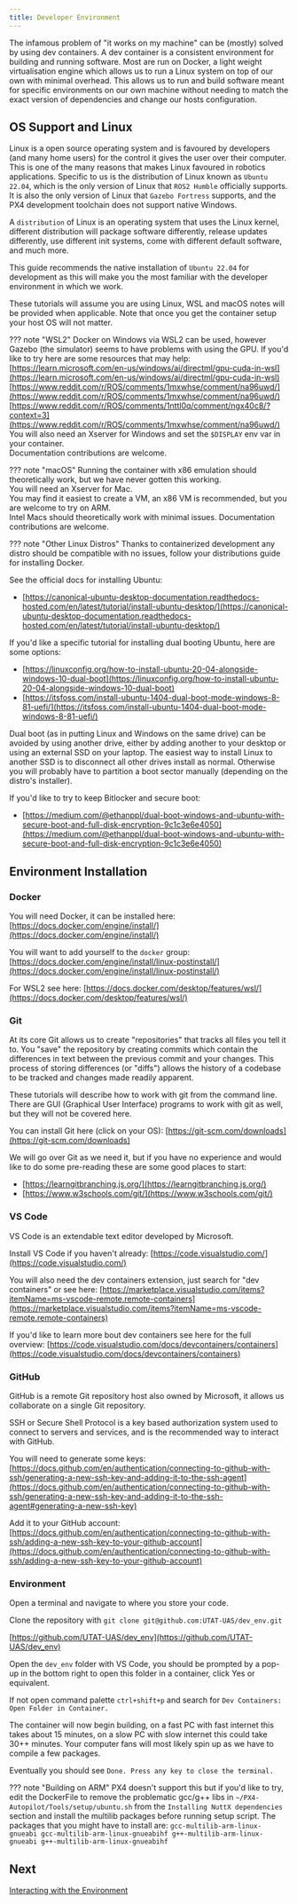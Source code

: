 ```yaml
---
title: Developer Environment
---
```


The infamous problem of "it works on my machine" can be (mostly) solved by using dev containers. A dev container is a consistent environment for building and running software. Most are run on Docker, a light weight virtualisation engine which allows us to run a Linux system on top of our own with minimal overhead. This allows us to run and build software meant for specific environments on our own machine without needing to match the exact version of dependencies and change our hosts configuration.

## OS Support and Linux

Linux is a open source operating system and is favoured by developers (and many home users) for the control it gives the user over their computer. This is one of the many reasons that makes Linux favoured in robotics applications. Specific to us is the distribution of Linux known as `Ubuntu 22.04`, which is the only version of Linux that `ROS2 Humble` officially supports. It is also the only version of Linux that `Gazebo Fortress` supports, and the PX4 development toolchain does not support native Windows.

A `distribution` of Linux is an operating system that uses the Linux kernel, different distribution will package software differently, release updates differently, use different init systems, come with different default software, and much more.

This guide recommends the native installation of `Ubuntu 22.04` for development as this will make you the most familiar with the developer environment in which we work.

These tutorials will assume you are using Linux, WSL and macOS notes will be provided when applicable. Note that once you get the container setup your host OS will not matter.

??? note "WSL2"
    Docker on Windows via WSL2 can be used, however Gazebo (the simulator) seems to have problems with using the GPU. If you'd like to try here are some resources that may help: <br>
    [https://learn.microsoft.com/en-us/windows/ai/directml/gpu-cuda-in-wsl](https://learn.microsoft.com/en-us/windows/ai/directml/gpu-cuda-in-wsl) <br>
    [https://www.reddit.com/r/ROS/comments/1mxwhse/comment/na96uwd/](https://www.reddit.com/r/ROS/comments/1mxwhse/comment/na96uwd/) <br>
    [https://www.reddit.com/r/ROS/comments/1nttl0q/comment/ngx40c8/?context=3](https://www.reddit.com/r/ROS/comments/1mxwhse/comment/na96uwd/) <br>
    You will also need an Xserver for Windows and set the `$DISPLAY` env var in your container. <br>
    Documentation contributions are welcome.

??? note "macOS"
    Running the container with x86 emulation should theoretically work, but we have never gotten this working. <br>
    You will need an Xserver for Mac. <br>
    You may find it easiest to create a VM, an x86 VM is recommended, but you are welcome to try on ARM. <br>
    Intel Macs should theoretically work with minimal issues.
    Documentation contributions are welcome.

??? note "Other Linux Distros"
    Thanks to containerized development any distro should be compatible with no issues, follow your distributions guide for installing Docker.

See the official docs for installing Ubuntu:

- [https://canonical-ubuntu-desktop-documentation.readthedocs-hosted.com/en/latest/tutorial/install-ubuntu-desktop/](https://canonical-ubuntu-desktop-documentation.readthedocs-hosted.com/en/latest/tutorial/install-ubuntu-desktop/)

If you'd like a specific tutorial for installing dual booting Ubuntu, here are some options:

- [https://linuxconfig.org/how-to-install-ubuntu-20-04-alongside-windows-10-dual-boot](https://linuxconfig.org/how-to-install-ubuntu-20-04-alongside-windows-10-dual-boot)
- [https://itsfoss.com/install-ubuntu-1404-dual-boot-mode-windows-8-81-uefi/](https://itsfoss.com/install-ubuntu-1404-dual-boot-mode-windows-8-81-uefi/)

Dual boot (as in putting Linux and Windows on the same drive) can be avoided by using another drive, either by adding another to your desktop or using an external SSD on your laptop. The easiest way to install Linux to another SSD is to disconnect all other drives install as normal. Otherwise you will probably have to partition a boot sector manually (depending on the distro's installer).

If you'd like to try to keep Bitlocker and secure boot:

- [https://medium.com/@ethanppl/dual-boot-windows-and-ubuntu-with-secure-boot-and-full-disk-encryption-9c1c3e6e4050](https://medium.com/@ethanppl/dual-boot-windows-and-ubuntu-with-secure-boot-and-full-disk-encryption-9c1c3e6e4050)


## Environment Installation

### Docker

You will need Docker, it can be installed here: [https://docs.docker.com/engine/install/](https://docs.docker.com/engine/install/)

You will want to add yourself to the `docker` group: [https://docs.docker.com/engine/install/linux-postinstall/](https://docs.docker.com/engine/install/linux-postinstall/)

For WSL2 see here: [https://docs.docker.com/desktop/features/wsl/](https://docs.docker.com/desktop/features/wsl/)

### Git

At its core Git allows us to create "repositories" that tracks all files you tell it to. You "save" the repository by creating commits which contain the differences in text between the previous commit and your changes. This process of storing differences (or "diffs") allows the history of a codebase to be tracked and changes made readily apparent.

These tutorials will describe how to work with git from the command line. There are GUI (Graphical User Interface) programs to work with git as well, but they will not be covered here.

You can install Git here (click on your OS): [https://git-scm.com/downloads](https://git-scm.com/downloads)

We will go over Git as we need it, but if you have no experience and would like to do some pre-reading these are some good places to start:

- [https://learngitbranching.js.org/](https://learngitbranching.js.org/)
- [https://www.w3schools.com/git/](https://www.w3schools.com/git/)

### VS Code

VS Code is an extendable text editor developed by Microsoft.

Install VS Code if you haven't already: [https://code.visualstudio.com/](https://code.visualstudio.com/)

You will also need the dev containers extension, just search for "dev containers" or see here: [https://marketplace.visualstudio.com/items?itemName=ms-vscode-remote.remote-containers](https://marketplace.visualstudio.com/items?itemName=ms-vscode-remote.remote-containers)

If you'd like to learn more bout dev containers see here for the full overview: [https://code.visualstudio.com/docs/devcontainers/containers](https://code.visualstudio.com/docs/devcontainers/containers)

### GitHub

GitHub is a remote Git repository host also owned by Microsoft, it allows us collaborate on a single Git repository.

SSH or Secure Shell Protocol is a key based authorization system used to connect to servers and services, and is the recommended way to interact with GitHub.

You will need to generate some keys: [https://docs.github.com/en/authentication/connecting-to-github-with-ssh/generating-a-new-ssh-key-and-adding-it-to-the-ssh-agent](https://docs.github.com/en/authentication/connecting-to-github-with-ssh/generating-a-new-ssh-key-and-adding-it-to-the-ssh-agent#generating-a-new-ssh-key)

Add it to your GitHub account: [https://docs.github.com/en/authentication/connecting-to-github-with-ssh/adding-a-new-ssh-key-to-your-github-account](https://docs.github.com/en/authentication/connecting-to-github-with-ssh/adding-a-new-ssh-key-to-your-github-account)

### Environment

Open a terminal and navigate to where you store your code.

Clone the repository with `git clone git@github.com:UTAT-UAS/dev_env.git`

[https://github.com/UTAT-UAS/dev_env](https://github.com/UTAT-UAS/dev_env)

Open the `dev_env` folder with VS Code, you should be prompted by a pop-up in the bottom right to open this folder in a container, click Yes or equivalent.

If not open command palette `ctrl+shift+p` and search for `Dev Containers: Open Folder in Container.`

The container will now begin building, on a fast PC with fast internet this takes about 15 minutes, on a slow PC with slow internet this could take 30++ minutes. Your computer fans will most likely spin up as we have to compile a few packages.

Eventually you should see `Done. Press any key to close the terminal.`

??? note "Building on ARM"
    PX4 doesn't support this but if you'd like to try, edit the DockerFile to remove the problematic gcc/g++ libs in `~/PX4-Autopilot/Tools/setup/ubuntu.sh` from the `Installing NuttX dependencies` section and install the multilib packages before running setup script. The packages that you might have to install are:
    ```
    gcc-multilib-arm-linux-gnueabi
    gcc-multilib-arm-linux-gnueabihf
    g++-multilib-arm-linux-gnueabi
    g++-multilib-arm-linux-gnueabihf
    ```

## Next

[Interacting with the Environment](./2._Interacting_with_the_Environment.md)
